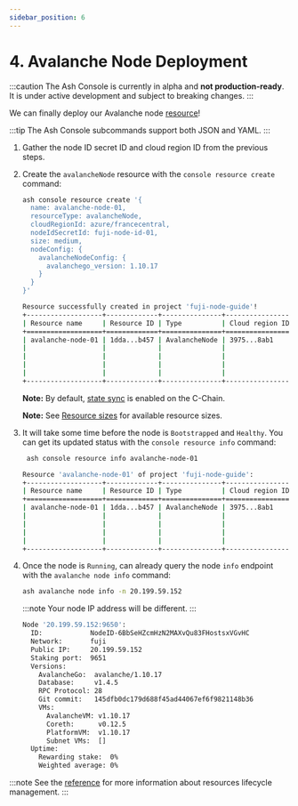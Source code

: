 ```yaml
---
sidebar_position: 6
---
```


# 4. Avalanche Node Deployment

:::caution
The Ash Console is currently in alpha and **not production-ready**. It is under active development and subject to breaking changes.
:::

We can finally deploy our Avalanche node [resource](/docs/console/glossary#resource)!

:::tip
The Ash Console subcommands support both JSON and YAML.
:::

1. Gather the node ID secret ID and cloud region ID from the previous steps.
2. Create the `avalancheNode` resource with the `console resource create` command:

   ```bash title="Command"
   ash console resource create '{
     name: avalanche-node-01,
     resourceType: avalancheNode,
     cloudRegionId: azure/francecentral,
     nodeIdSecretId: fuji-node-id-01,
     size: medium,
     nodeConfig: {
       avalancheNodeConfig: {
         avalanchego_version: 1.10.17
       }
     }
   }'
   ```

   ```bash title="Output"
   Resource successfully created in project 'fuji-node-guide'!
   +-------------------+-------------+---------------+-----------------+--------+------------------+---------+--------------------------+
   | Resource name     | Resource ID | Type          | Cloud region ID | Size   | Created at       | Status  | Resource specific        |
   +===================+=============+===============+=================+========+==================+=========+==========================+
   | avalanche-node-01 | 1dda...b457 | AvalancheNode | 3975...8ab1     | Medium | 2023-12-21T11:21 | Pending |  IP address   | None     |
   |                   |             |               |                 |        |                  |         |  Running      | false    |
   |                   |             |               |                 |        |                  |         |  Bootstrapped | [false]  |
   |                   |             |               |                 |        |                  |         |  Healthy      | [false]  |
   |                   |             |               |                 |        |                  |         |  Restart req. | false    |
   +-------------------+-------------+---------------+-----------------+--------+------------------+---------+--------------------------+
   ```

   **Note:** By default, [state sync](https://docs.avax.network/nodes/configure/chain-config-flags#state-sync) is enabled on the C-Chain.

   **Note:** See [Resource sizes](/docs/console/reference/resource-management#resource-sizes) for available resource sizes.

3. It will take some time before the node is `Bootstrapped` and `Healthy`. You can get its updated status with the `console resource info` command:

   ```bash title="Command"
    ash console resource info avalanche-node-01
   ```

   ```bash title="Output"
   Resource 'avalanche-node-01' of project 'fuji-node-guide':
   +-------------------+-------------+---------------+-----------------+--------+------------------+-------------+--------------------------------+
   | Resource name     | Resource ID | Type          | Cloud region ID | Size   | Created at       | Status      | Resource specific              |
   +===================+=============+===============+=================+========+==================+=============+================================+
   | avalanche-node-01 | 1dda...b457 | AvalancheNode | 3975...8ab1     | Medium | 2023-12-21T11:21 | Configuring |  IP address   | 20.199.59.152  |
   |                   |             |               |                 |        |                  |             |  Running      | false          |
   |                   |             |               |                 |        |                  |             |  Bootstrapped | [false]        |
   |                   |             |               |                 |        |                  |             |  Healthy      | [false]        |
   |                   |             |               |                 |        |                  |             |  Restart req. | false          |
   +-------------------+-------------+---------------+-----------------+--------+------------------+-------------+--------------------------------+
   ```

4. Once the node is `Running`, can already query the node `info` endpoint with the `avalanche node info` command:

   ```bash title="Command"
   ash avalanche node info -n 20.199.59.152
   ```

   :::note
   Your node IP address will be different.
   :::

   ```bash title="Output"
   Node '20.199.59.152:9650':
     ID:            NodeID-6BbSeHZcmHzN2MAXvQu83FHostsxVGvHC
     Network:       fuji
     Public IP:     20.199.59.152
     Staking port:  9651
     Versions:
       AvalancheGo:  avalanche/1.10.17
       Database:     v1.4.5
       RPC Protocol: 28
       Git commit:   145dfb0dc179d688f45ad44067ef6f9821148b36
       VMs:
         AvalancheVM: v1.10.17
         Coreth:      v0.12.5
         PlatformVM:  v1.10.17
         Subnet VMs:  []
     Uptime:
       Rewarding stake:  0%
       Weighted average: 0%
   ```

:::note
See the [reference](/docs/console/reference/resource-management) for more information about resources lifecycle management.
:::
